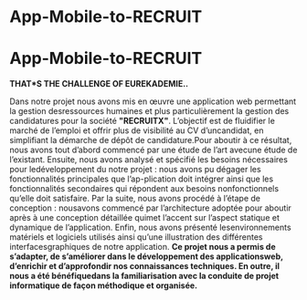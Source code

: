 # App-Mobile-to-RECRUIT
# App-Mobile-to-RECRUIT
**THAT*S THE CHALLENGE OF EUREKADEMIE..**

Dans notre projet nous avons mis en œuvre une application web permettant la gestion desressources humaines et plus particulièrement la gestion des candidatures pour la société **"RECRUITX"**. L’objectif est de fluidifier le marché de l’emploi et offrir plus de visibilité au CV d’uncandidat, en simplifiant la démarche de dépôt de candidature.Pour aboutir à ce résultat, nous avons tout d’abord commencé par une étude de l’art avecune étude de l’existant. Ensuite, nous avons analysé et spécifié les besoins nécessaires pour ledéveloppement du notre projet : nous avons pu dégager les fonctionnalités principales que l’ap-plication doit intégrer ainsi que les fonctionnalités secondaires qui répondent aux besoins nonfonctionnels qu’elle doit satisfaire. Par la suite, nous avons procédé à l’étape de conception : nousavons commencé par l’architecture adoptée pour aboutir après à une conception détaillée quimet l’accent sur l’aspect statique et dynamique de l’application. Enfin, nous avons présenté lesenvironnements matériels et logiciels utilisés ainsi qu’une illustration des différentes interfacesgraphiques de notre application.
**Ce projet nous a permis de s’adapter, de s’améliorer dans le développement des applicationsweb, d’enrichir et d’approfondir nos connaissances techniques. En outre, il nous a été bénéfiquedans la familiarisation avec la conduite de projet informatique de façon méthodique et organisée.**
